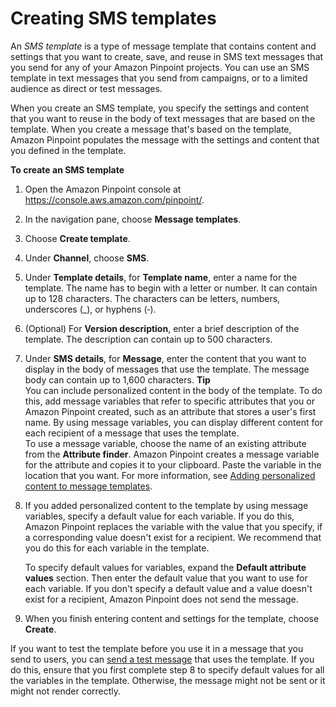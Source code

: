 # Creating SMS templates<a name="message-templates-creating-sms"></a>

An *SMS template* is a type of message template that contains content and settings that you want to create, save, and reuse in SMS text messages that you send for any of your Amazon Pinpoint projects\. You can use an SMS template in text messages that you send from campaigns, or to a limited audience as direct or test messages\.

When you create an SMS template, you specify the settings and content that you want to reuse in the body of text messages that are based on the template\. When you create a message that's based on the template, Amazon Pinpoint populates the message with the settings and content that you defined in the template\.

**To create an SMS template**

1. Open the Amazon Pinpoint console at [https://console\.aws\.amazon\.com/pinpoint/](https://console.aws.amazon.com/pinpoint/)\.

1. In the navigation pane, choose **Message templates**\.

1. Choose **Create template**\.

1. Under **Channel**, choose **SMS**\.

1. Under **Template details**, for **Template name**, enter a name for the template\. The name has to begin with a letter or number\. It can contain up to 128 characters\. The characters can be letters, numbers, underscores \(\_\), or hyphens \(‐\)\.

1. \(Optional\) For **Version description**, enter a brief description of the template\. The description can contain up to 500 characters\.

1. Under **SMS details**, for **Message**, enter the content that you want to display in the body of messages that use the template\. The message body can contain up to 1,600 characters\.
**Tip**  
You can include personalized content in the body of the template\. To do this, add message variables that refer to specific attributes that you or Amazon Pinpoint created, such as an attribute that stores a user's first name\. By using message variables, you can display different content for each recipient of a message that uses the template\.  
To use a message variable, choose the name of an existing attribute from the **Attribute finder**\. Amazon Pinpoint creates a message variable for the attribute and copies it to your clipboard\. Paste the variable in the location that you want\. For more information, see [Adding personalized content to message templates](message-templates-personalizing.md)\.

1. If you added personalized content to the template by using message variables, specify a default value for each variable\. If you do this, Amazon Pinpoint replaces the variable with the value that you specify, if a corresponding value doesn't exist for a recipient\. We recommend that you do this for each variable in the template\.

   To specify default values for variables, expand the **Default attribute values** section\. Then enter the default value that you want to use for each variable\. If you don't specify a default value and a value doesn't exist for a recipient, Amazon Pinpoint does not send the message\.

1. When you finish entering content and settings for the template, choose **Create**\.

If you want to test the template before you use it in a message that you send to users, you can [send a test message](messages-sms.md) that uses the template\. If you do this, ensure that you first complete step 8 to specify default values for all the variables in the template\. Otherwise, the message might not be sent or it might not render correctly\.